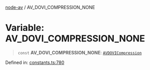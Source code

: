 [node-av](../globals.md) / AV\_DOVI\_COMPRESSION\_NONE

# Variable: AV\_DOVI\_COMPRESSION\_NONE

> `const` **AV\_DOVI\_COMPRESSION\_NONE**: [`AVDOVICompression`](../type-aliases/AVDOVICompression.md)

Defined in: [constants.ts:780](https://github.com/seydx/av/blob/f8631fc881b394300b1479f511d55cf1c370a87f/src/constants/constants.ts#L780)
